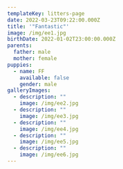 ```yaml
---
templateKey: litters-page
date: 2022-03-23T09:22:00.000Z
title: '"Fantastic"'
image: /img/ee1.jpg
birthDate: 2022-01-02T23:00:00.000Z
parents:
  father: male
  mother: female
puppies:
  - name: FF
    available: false
    gender: male
galleryImages:
  - description: ""
    image: /img/ee2.jpg
  - description: ""
    image: /img/ee3.jpg
  - description: ""
    image: /img/ee4.jpg
  - description: ""
    image: /img/ee5.jpg
  - description: ""
    image: /img/ee6.jpg
---
```

